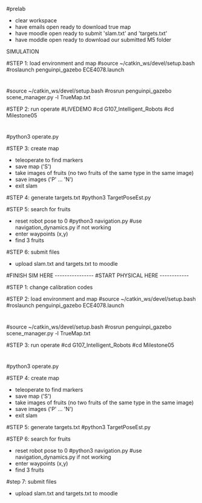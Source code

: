 #prelab
- clear workspace
- have emails open ready to download true map
- have moodle open ready to submit 'slam.txt' and 'targets.txt'
- have moddle open ready to download our submitted M5 folder

SIMULATION

#STEP 1: load environment and map
#source ~/catkin_ws/devel/setup.bash
#roslaunch penguinpi_gazebo ECE4078.launch
#
#source ~/catkin_ws/devel/setup.bash
#rosrun penguinpi_gazebo scene_manager.py -l TrueMap.txt


#STEP 2: run operate
#LIVEDEMO
#cd G107_Intelligent_Robots
#cd Milestone05
#
#python3 operate.py

#STEP 3: create map
- teleoperate to find markers
- save map ('S')
- take images of fruits (no two fruits of the same type in the same image)
- save images ('P' ... 'N')
- exit slam


#STEP 4: generate targets.txt
#python3 TargetPoseEst.py

#STEP 5: search for fruits
- reset robot pose to 0
#python3 navigation.py
#use navigation_dynamics.py if not working
- enter waypoints (x,y)
- find 3 fruits

#STEP 6: submit files
- upload slam.txt and targets.txt to moodle

#FINISH SIM HERE ----------------
#START PHYSICAL HERE ------------

#STEP 1: change calibration codes


#STEP 2: load environment and map
#source ~/catkin_ws/devel/setup.bash
#roslaunch penguinpi_gazebo ECE4078.launch
#
#source ~/catkin_ws/devel/setup.bash
#rosrun penguinpi_gazebo scene_manager.py -l TrueMap.txt



#STEP 3: run operate
#cd G107_Intelligent_Robots
#cd Milestone05
#
#python3 operate.py

#STEP 4: create map
- teleoperate to find markers
- save map ('S')
- take images of fruits (no two fruits of the same type in the same image)
- save images ('P' ... 'N')
- exit slam


#STEP 5: generate targets.txt
#python3 TargetPoseEst.py

#STEP 6: search for fruits
- reset robot pose to 0
#python3 navigation.py
#use navigation_dynamics.py if not working
- enter waypoints (x,y)
- find 3 fruits


#step 7: submit files
- upload slam.txt and targets.txt to moodle


